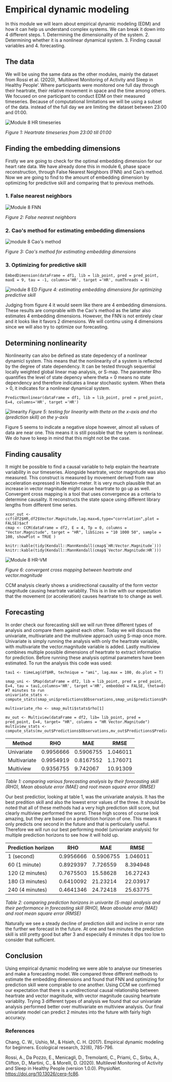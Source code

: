 # Empirical dynamic modeling
In this module we will learn about empirical dynamic modeling (EDM) and how it can help us understand complex systems. We can break it down into 4 different steps. 1. Determining the dimensionality of the system. 2. Determining whether it is a nonlinear dynamical system. 3. Finding causal variables and 4. forecasting.

## The data
We will be using the same data as the other modules, mainly the dataset from Rossi et al. (2020), ‘Multilevel Monitoring of Activity and Sleep in Healthy People’. Where participants were monitored one full day through their heartrate, their relative movement in space and the time among others. We focused on one participant to conduct EDM on their measured timeseries. Because of computational limitations we will be using a subset of the data. instead of the full day we are limiting the dataset between 23:00 and 01:00. 

![Module 8 HR timeseries](https://user-images.githubusercontent.com/106141937/170733573-2ac738ea-b25b-4d21-a818-fee6a449e034.png)

*Figure 1: Heartrate timeseries from 23:00 till 01:00*



## Finding the embedding dimensions
Firstly we are going to check for the optimal embedding dimension for our heart rate data. We have already done this in module 6, phase space reconstruction, through False Nearest Neighbors (FNN) and Cao’s method. Now we are going to find to the amount of embedding dimension by optimizing for predictive skill and comparing that to previous methods.

### 1. False nearest neighbors 

![Module 8 FNN](https://user-images.githubusercontent.com/106141937/170729036-68425e7c-3dda-4d89-8010-923293b6157e.png)

*Figure 2: False nearest neighbors*
### 2. Cao's method for estimating embedding dimensions
![module 8 Cao's method](https://user-images.githubusercontent.com/106141937/170729570-48114002-05a9-4bae-a132-83cf895d29e6.png)

*Figure 3: Cao's method for estimating embedding dimensions*
### 3. Optimizing for predictive skill

```
EmbedDimension(dataFrame = df1, lib = lib_point, pred = pred_point, maxE = 9, tau = -1, columns='HR', target ='HR', numThreads = 8)
```
![module 8 ED](https://user-images.githubusercontent.com/106141937/170729095-bd708c91-7e20-404d-b46e-a331f9a81ee5.png)
*Figure 4: estimating embedding dimensions for optimizing predictive skill*

Judging from figure 4 it would seem like there are 4 embedding dimensions. These results are comprable with the Cao's method as the latter also estimates 4 embedding dimensions. However, the FNN is not entirely clear and it looks like it favors 2 dimensions. We will continu using 4 dimensions since we will also try to optimize our forecasting.

## Determining nonlinearity
Nonlinearity can also be defined as state depedency of a nonlinear dynamicl system. This means that the nonlinearity of a system is reflected by the degree of state dependency. It can be tested through sequential locally weighted global linear map analysis, or S-map. The parameter Rho quantifies the level of state depency where theta = 0 means no state dependency and therefore indicates a linear stochastic system. When theta > 0, it indicates for a nonlinear dynamical system.

```
PredictNonlinear(dataFrame = df1, lib = lib_point, pred = pred_point, E=4, columns='HR', target ='HR')
```
![linearity](https://user-images.githubusercontent.com/106141937/170838948-9a3951ec-96f9-4192-8e14-921d9fb68325.png)
*Figure 5: testing for linearity with theta on the x-axis and rho (prediction skill) on the y-axis*

Figure 5 seems to indicate a negative slope however, almost all values of data are near one. This means it is still possible that the sytem is nonlinear. We do have to keep in mind that this might not be the case.

## Finding causality
It might be possible to find a causal variable to help explain the heartrate variability in our timeseries. Alongside heartrate, vector magnitude was also measured. This construct is measured by movement derived from raw acceleration expressed in Newton-meter. It is very much plausible that an increase in vector magnitude might cause heartrate to go up as well. Convergent cross mapping is a tool that uses convergence as a criteria to determine causality. It reconstructs the state space using different library lengths from different time series.

```
xcor_out <- ccf(df2$HR,df2$Vector.Magnitude,lag.max=6,type="correlation",plot = FALSE)$acf
cmap <- CCM(dataFrame = df2, E = 4, Tp = 0, columns = "Vector.Magnitude", target = "HR", libSizes = "10 1000 50", sample = 100, showPlot = TRUE )

knitr::kable(tidy(Kendall::MannKendall(cmap$`HR:Vector.Magnitude`)))
knitr::kable(tidy(Kendall::MannKendall(cmap$`Vector.Magnitude:HR`)))
```

![Module 8 HR-VM](https://user-images.githubusercontent.com/106141937/170876722-d8e788fd-c096-4d4e-bdc9-f04fc09a6d44.png)

*Figure 6: convergent cross mapping between heartrate and vector.magnitude*

CCM analysis clearly shows a unidirectional causality of the form vector magnitude causing heartrate variablity. This is in line with our expectation that the movement (or acceleration) causes heartrate to to change as well.

## Forecasting
In order check our forecasting skill we will run three different types of analysis and compare them against each other. Today we will discuss the univariate, multivariate and the multiview approach using S-map once more. Univariate is simply running the analysis with only the heartrate variable, with multivariate the vector.magnitude variable is added. Lastly multiview combines multiple possible dimensions of heartrate to extract information for prediction. Before running these analysis optimal parameters have been estimated. To run the analysis this code was used:

```
tau1 <- timeLag(df$HR, technique = "ami", lag.max = 100, do.plot = T)

smap_uni <- SMap(dataFrame = df2, lib = lib_point, pred = pred_point, E=4, tau = tau1,columns='HR', target ='HR', embedded = FALSE, theta=0) #7 minutes to run
univariate_stats <- compute_stats(smap_uni$predictions$Observations,smap_uni$predictions$Predictions)

multivariate_rho <- smap_multi$stats$rho[1]

mv_out <- Multiview(dataFrame = df2, lib= lib_point, pred = pred_point, E=4, target= "HR", columns = "HR Vector.Magnitude")
multiview_stats <- compute_stats(mv_out$Predictions$Observations,mv_out$Predictions$Predictions)
```

| Method  | RHO| MAE| RMSE |
| ------------- | ------------- | ------------- | ------------- |
| Univariate | 0.9956666 | 0.5906755 | 1.046011 |
| Multivariate | 0.9954919| 0.8167552 | 1.176071 |
| Multiview | 0.9356755 | 9.742067 | 10.91309 |

*Table 1: comparing various forecasting analysis by their forecasting skill (RHO), Mean absolute error (MAE) and root mean square error (RMSE)*

Our best predictior, looking at table 1, was the univariate analysis. It has the best predition skill and also the lowest error values of the three. It should be noted that all of these methods had a very high prediction skill score, but clearly multiview performed the worst. These high scores of course look amazing, but they are based on a prediction horizon of one. This means it only predicts one second in the future and that is perticularly useful. Therefore we will run our best performing model (univariate analysis) for multiple prediction horizons to see how it will hold up. 

| Prediction horizon  | RHO| MAE| RMSE |
| ------------- | ------------- | ------------- | ------------- |
| 1 (second)| 0.9956666 | 0.5906755 | 1.046011 |
| 60 (1 minute)| 0.8929397 | 7.726559 | 8.394948 |
| 120 (2 minutes)| 0.7675503 | 15.58628 | 16.27243 |
| 180 (3 minutes)| 0.6410092 | 21.23214 | 22.03917 |
| 240 (4 minutes)| 0.4641346 | 24.72418 | 25.63775 |

*Table 2: comparing prediction horizons in univarite (S-map) analysis and their performance in forecasting skill (RHO), Mean absolute error (MAE) and root mean square error (RMSE)*

Naturally we see a steady decline of prediction skill and incline in error rate the further we forecast in the future. At one and two minutes the prediction skill is still pretty good but after 3 and especially 4 minutes it dips too low to consider that sufficient.

## Conclusion

Using empirical dynamic modeling we were able to analyse our timeseries and make a forecasting model. We compared three different methods to estimate the embedding dimensions and found that FNN and optimizing for prediction skill were comprable to one another. Using CCM we confirmed our expectation that there is a unidirectional causal relationship between heartrate and vector magnitude, with vector magnitude causing heartrate variablity. Trying 3 different types of analysis we found that our univariate analysis performed better over multivariate en multiview analysis. Our final univariate model can predict 2 minutes into the future with fairly high accuracy.

### References
Chang, C. W., Ushio, M., & Hsieh, C. H. (2017). Empirical dynamic modeling for beginners. Ecological research, 32(6), 785-796.

Rossi, A., Da Pozzo, E., Menicagli, D., Tremolanti, C., Priami, C., Sirbu, A., Clifton, D., Martini, C., & Morelli, D. (2020). Multilevel Monitoring of Activity and Sleep in Healthy People (version 1.0.0). PhysioNet. https://doi.org/10.13026/cerq-fc86.
